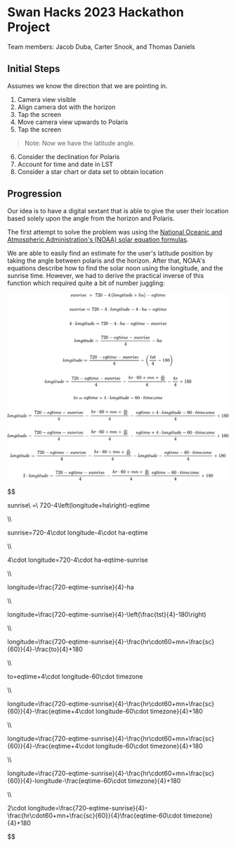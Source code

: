 # Swan Hacks 2023 Hackathon Project

Team members: Jacob Duba, Carter Snook, and Thomas Daniels

## Initial Steps

Assumes we know the direction that we are pointing in.

1. Camera view visible
2. Align camera dot with the horizon
3. Tap the screen
4. Move camera view upwards to Polaris
5. Tap the screen

> Note: Now we have the latitude angle.

6. Consider the declination for Polaris
7. Account for time and date in LST
8. Consider a star chart or data set to obtain location

## Progression

Our idea is to have a digital sextant that is able to give the user their
location based solely upon the angle from the horizon and Polaris.

The first attempt to solve the problem was using the
[National Oceanic and
Atmospheric Administration's (NOAA) solar equation formulas](https://gml.noaa.gov/grad/solcalc/solareqns.PDF).

We are able to easily find an estimate for the user's latitude position by
taking the angle between polaris and the horizon. After that, NOAA's equations
describe how to find the solar noon using the longitude, and the sunrise time.
However, we had to derive the practical inverse of this function which required
quite a bit of number juggling:

![Sunrise Derivation](./progression/sunrise-derivation.png)

$$

sunrise\ =\ 720-4\left(longitude+ha\right)-eqtime

\\\\

sunrise=720-4\cdot longitude-4\cdot ha-eqtime

\\\\

4\cdot longitude=720-4\cdot ha-eqtime-sunrise

\\\\

longitude=\frac{720-eqtime-sunrise}{4}-ha

\\\\

longitude=\frac{720-eqtime-sunrise}{4}-\left(\frac{tst}{4}-180\right)

\\\\

longitude=\frac{720-eqtime-sunrise}{4}-\frac{hr\cdot60+mn+\frac{sc}{60}}{4}-\frac{to}{4}+180

\\\\

to=eqtime+4\cdot longitude-60\cdot timezone

\\\\

longitude=\frac{720-eqtime-sunrise}{4}-\frac{hr\cdot60+mn+\frac{sc}{60}}{4}-\frac{eqtime+4\cdot
longitude-60\cdot timezone}{4}+180

\\\\

longitude=\frac{720-eqtime-sunrise}{4}-\frac{hr\cdot60+mn+\frac{sc}{60}}{4}-\frac{eqtime+4\cdot
longitude-60\cdot timezone}{4}+180

\\\\

longitude=\frac{720-eqtime-sunrise}{4}-\frac{hr\cdot60+mn+\frac{sc}{60}}{4}-longitude-\frac{eqtime-60\cdot
timezone}{4}+180

\\\\

2\cdot
longitude=\frac{720-eqtime-sunrise}{4}-\frac{hr\cdot60+mn+\frac{sc}{60}}{4}\frac{eqtime-60\cdot
timezone}{4}+180

$$
